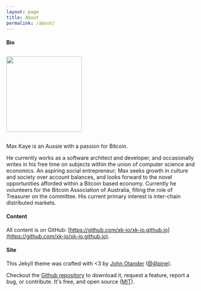 ```yaml
---
layout: page
title: About
permalink: /about/
---
```


#### Bio

<img src="http://www.gravatar.com/avatar/9e9fdbd02d59a6f9410d4a563393ed29?s=200" class="left" style="width: 200px; padding: 10px 30px 15px 0;">

Max Kaye is an Aussie with a passion for Bitcoin. 

He currently works as a software architect and developer, and occasionally writes in his free time on subjects within the union of computer science and economics. 
An aspiring social entrepreneur; Max seeks growth in culture and society over account balances, and looks forward to the novel opportunities 
afforded within a Bitcoin based economy. Currently he volunteers for the Bitcoin Association of Australia, filling the role of Treasurer on the committee. 
His current primary interest is inter-chain distributed markets.

#### Content

All content is on GitHub: [https://github.com/xk-io/xk-io.github.io](https://github.com/xk-io/xk-io.github.io).

#### Site

This Jekyll theme was crafted with <3 by [John Otander](http://johnotander.com)
([@4lpine](https://twitter.com/4lpine)).

Checkout the [Github repository](https://github.com/johnotander/pixyll) to download it,
request a feature, report a bug, or contribute. It's free, and open source
([MIT](http://opensource.org/licenses/MIT)).
